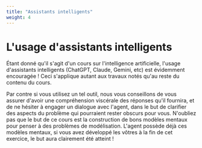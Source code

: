 ```yaml
---
title: "Assistants intelligents"
weight: 4
---
```


# L'usage d'assistants intelligents

Étant donné qu'il s'agit d'un cours sur l'intelligence artificielle, l'usage
d'assistants intelligents (ChatGPT, Claude, Gemini, etc) est évidemment
encouragée ! Ceci s'applique autant aux travaux notés qu'au reste du contenu du
cours.

Par contre si vous utilisez un tel outil, nous vous conseillons de vous assurer
d'avoir une compréhension viscérale des réponses qu'il fournira, et de ne
hésiter à engager un dialogue avec l'agent, dans le but de clarifier des aspects
du problème qui pourraient rester obscurs pour vous. N'oubliez pas que le but de
ce cours est la construction de bons modèles mentaux pour penser à des problèmes
de modélisation. L'agent possède déjà ces modèles mentaux, si vous avez
développé les vôtres à la fin de cet exercice, le but aura clairement été
atteint !
